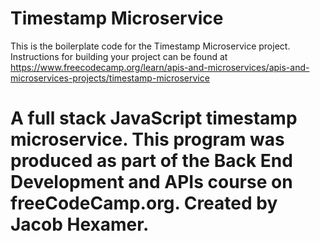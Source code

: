 # Timestamp Microservice

This is the boilerplate code for the Timestamp Microservice project. Instructions for building your project can be found at https://www.freecodecamp.org/learn/apis-and-microservices/apis-and-microservices-projects/timestamp-microservice
# A full stack JavaScript timestamp microservice. This program was produced as part of the Back End Development and APIs course on freeCodeCamp.org. Created by Jacob Hexamer.
